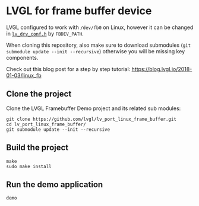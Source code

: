 # LVGL for frame buffer device

LVGL configured to work with `/dev/fb0` on Linux, however it can be changed in [`lv_drv_conf.h`](https://github.com/lvgl/lv_port_linux_frame_buffer/blob/master/lv_drv_conf.h) by `FBDEV_PATH`.

When cloning this repository, also make sure to download submodules (`git submodule update --init --recursive`) otherwise you will be missing key components.

Check out this blog post for a step by step tutorial:
https://blog.lvgl.io/2018-01-03/linux_fb

## Clone the project

Clone the LVGL Framebuffer Demo project and its related sub modules:

```
git clone https://github.com/lvgl/lv_port_linux_frame_buffer.git
cd lv_port_linux_frame_buffer/
git submodule update --init --recursive
```

## Build the project

```
make
sudo make install
```

## Run the demo application

```
demo
```
